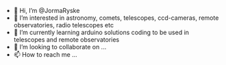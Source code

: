 - 👋 Hi, I’m @JormaRyske
- 👀 I’m interested in astronomy, comets, telescopes, ccd-cameras, remote observatories, radio telescopes etc
- 🌱 I’m currently learning arduino solutions coding to be used in telescopes and remote observatories
- 💞️ I’m looking to collaborate on ...
- 📫 How to reach me ...

<!---
JormaRyske/JormaRyske is a ✨ special ✨ repository because its `README.md` (this file) appears on your GitHub profile.
You can click the Preview link to take a look at your changes.
--->
